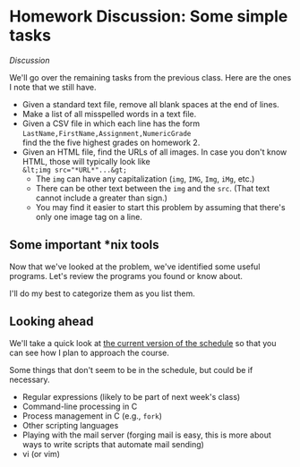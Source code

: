 ---
---
Homework Discussion: Some simple tasks
======================================

*Discussion*

We'll go over the remaining tasks from the previous class.  Here are the
ones I note that we still have.

* Given a standard text file, remove all blank spaces at the end of lines.
* Make a list of all misspelled words in a text file.
* Given a CSV file in which each line has the form<br>
  `LastName,FirstName,Assignment,NumericGrade` <br>
  find the the five highest grades on homework 2.
* Given an HTML file, find the URLs of all images.  In case you don't
  know HTML, those will typically look like <br>
  `&lt;img src="*URL*"...&gt;`
  + The `img` can have any capitalization (`img`,
    `IMG`, `Img`,  `iMg`, etc.)
  + There can be other text between the `img` and the
    `src`.  (That text cannot include a greater than sign.)
  + You may find it easier to start this problem by assuming that there's only one image tag on a line.

Some important *nix tools
-------------------------

Now that we've looked at the problem, we've identified some useful programs.
Let's review the programs you found or know about.

I'll do my best to categorize them as you list them.

Looking ahead
-------------

We'll take a quick look at [the current version of the
schedule](../Handouts/schedule.html) so that you can see how I plan to
approach the course.

Some things that don't seem to be in the schedule, but could be if necessary.
* Regular expressions (likely to be part of next week's class)
* Command-line processing in C
* Process management in C (e.g., `fork`)
* Other scripting languages
* Playing with the mail server (forging mail is easy, this is more about 
  ways to write scripts that automate mail sending)
* vi (or vim)

